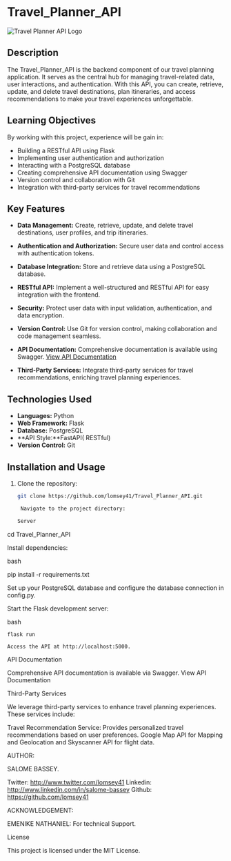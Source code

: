 # Travel_Planner_API

![Travel Planner API Logo](https://i.imgur.com/xebAEnb.png)

## Description

The Travel_Planner_API is the backend component of our travel planning application. It serves as the central hub for managing travel-related data, user interactions, and authentication. With this API, you can create, retrieve, update, and delete travel destinations, plan itineraries, and access recommendations to make your travel experiences unforgettable.

## Learning Objectives

By working with this project, experience will be gain in:


- Building a RESTful API using Flask
- Implementing user authentication and authorization
- Interacting with a PostgreSQL database
- Creating comprehensive API documentation using Swagger
- Version control and collaboration with Git
- Integration with third-party services for travel recommendations



## Key Features

- **Data Management:** Create, retrieve, update, and delete travel destinations, user profiles, and trip itineraries.

- **Authentication and Authorization:** Secure user data and control access with authentication tokens.

- **Database Integration:** Store and retrieve data using a PostgreSQL database.

- **RESTful API:** Implement a well-structured and RESTful API for easy integration with the frontend.

- **Security:** Protect user data with input validation, authentication, and data encryption.

- **Version Control:** Use Git for version control, making collaboration and code management seamless.

- **API Documentation:** Comprehensive documentation is available using Swagger. [View API Documentation]( https://swagger.io/docs/)

- **Third-Party Services:** Integrate third-party services for travel recommendations, enriching travel planning experiences.



## Technologies Used

- **Languages:** Python
- **Web Framework:** Flask
- **Database:** PostgreSQL
- **API Style:**FastAPI( RESTful)
- **Version Control:** Git

## Installation and Usage

1. Clone the repository:

   ```bash
   git clone https://github.com/lomsey41/Travel_Planner_API.git

    Navigate to the project directory:

   Server

cd Travel_Planner_API



Install dependencies:

bash

pip install -r requirements.txt

Set up your PostgreSQL database and configure the database connection in config.py.

Start the Flask development server:

bash

    flask run

    Access the API at http://localhost:5000.




API Documentation

Comprehensive API documentation is available via Swagger. View API Documentation



Third-Party Services

We leverage third-party services to enhance travel planning experiences. These services include:

 Travel Recommendation Service: Provides personalized travel recommendations based on user preferences. Google Map API for Mapping and Geolocation  and Skyscanner API for flight data.



AUTHOR:

SALOME BASSEY.

Twitter: http://www.twitter.com/lomsey41
Linkedin: http://www.linkedin.com/in/salome-bassey
Github:  https://github.com/lomsey41


ACKNOWLEDGEMENT:  

EMENIKE NATHANIEL: For technical Support.



License

This project is licensed under the MIT License.
